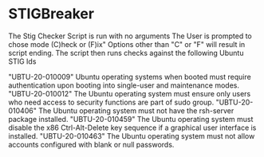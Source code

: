 # STIGBreaker
The Stig Checker Script is run with no arguments
The User is prompted to chose mode (C)heck or (F)ix"
Options other than "C" or "F" will result in script ending.
The script then runs checks against the following Ubuntu STIG Ids

"UBTU-20-010009"
Ubuntu operating systems when booted must require authentication upon booting into single-user and maintenance modes.
"UBTU-20-010012"
The Ubuntu operating system must ensure only users who need access to security functions are part of sudo group.
"UBTU-20-010406"
The Ubuntu operating system must not have the rsh-server package installed.
"UBTU-20-010459"
The Ubuntu operating system must disable the x86 Ctrl-Alt-Delete key sequence if a graphical user interface is installed.
"UBTU-20-010463"
The Ubuntu operating system must not allow accounts configured with blank or null passwords.
